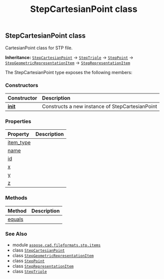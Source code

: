 ﻿---
title: StepCartesianPoint class
second_title: Aspose.CAD for Python via .NET API References
description: 
type: docs
weight: 100
url: /python-net/aspose.cad.fileformats.stp.items/stepcartesianpoint/
is_root: false
---

## StepCartesianPoint class

CartesianPoint class for STP file.



**Inheritance:** [`StepCartesianPoint`](/cad/python-net/aspose.cad.fileformats.stp.items/stepcartesianpoint) → 
[`StepTriple`](/cad/python-net/aspose.cad.fileformats.stp.items/steptriple) → 
[`StepPoint`](/cad/python-net/aspose.cad.fileformats.stp.items/steppoint) → 
[`StepGeometricRepresentationItem`](/cad/python-net/aspose.cad.fileformats.stp.items/stepgeometricrepresentationitem) → 
[`StepRepresentationItem`](/cad/python-net/aspose.cad.fileformats.stp.items/steprepresentationitem)



The StepCartesianPoint type exposes the following members:

### Constructors
| Constructor | Description |
| :- | :- |
| [__init__](/cad/python-net/aspose.cad.fileformats.stp.items/stepcartesianpoint/__init__/#str-float-float-float) | Constructs a new instance of StepCartesianPoint |


### Properties
| Property | Description |
| :- | :- |
| [item_type](/cad/python-net/aspose.cad.fileformats.stp.items/stepcartesianpoint/item_type) |  |
| [name](/cad/python-net/aspose.cad.fileformats.stp.items/stepcartesianpoint/name) |  |
| [id](/cad/python-net/aspose.cad.fileformats.stp.items/stepcartesianpoint/id) |  |
| [x](/cad/python-net/aspose.cad.fileformats.stp.items/stepcartesianpoint/x) |  |
| [y](/cad/python-net/aspose.cad.fileformats.stp.items/stepcartesianpoint/y) |  |
| [z](/cad/python-net/aspose.cad.fileformats.stp.items/stepcartesianpoint/z) |  |


### Methods
| Method | Description |
| :- | :- |
| [equals](/cad/python-net/aspose.cad.fileformats.stp.items/stepcartesianpoint/equals/#aspose.cad.fileformats.stp.items.StepTriple) |  |



### See Also
* module [`aspose.cad.fileformats.stp.items`](..)
* class [`StepCartesianPoint`](/cad/python-net/aspose.cad.fileformats.stp.items/stepcartesianpoint)
* class [`StepGeometricRepresentationItem`](/cad/python-net/aspose.cad.fileformats.stp.items/stepgeometricrepresentationitem)
* class [`StepPoint`](/cad/python-net/aspose.cad.fileformats.stp.items/steppoint)
* class [`StepRepresentationItem`](/cad/python-net/aspose.cad.fileformats.stp.items/steprepresentationitem)
* class [`StepTriple`](/cad/python-net/aspose.cad.fileformats.stp.items/steptriple)
